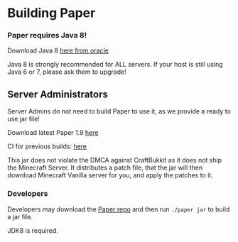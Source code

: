Building Paper
====================
### Paper requires Java 8!
Download Java 8 [here from oracle](http://www.oracle.com/technetwork/java/javase/downloads/jdk8-downloads-2133151.html)

Java 8 is strongly recommended for ALL servers. If your host is still using Java 6 or 7, please ask them to upgrade!

## Server Administrators
Server Admins do not need to build Paper to use it, as we provide a ready to use jar file!

Download latest Paper 1.9 [here](https://paperclip.emc.gs)

CI for previous builds: [here](https://ci.destroystokyo.com/job/PaperSpigot/)

This jar does not violate the DMCA against CraftBukkit as it does not ship the Minecraft Server. It distributes a patch file, that the jar will then download Minecraft Vanilla server for you, and apply the patches to it.

### Developers
Developers may download the [Paper repo](https://paperdev.emc.gs) and then run `./paper jar` to build a jar file.

JDK8 is required.
